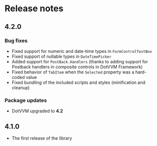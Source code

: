 # Release notes

## 4.2.0
### Bug fixes
- Fixed support for numeric and date-time types in `FormControlTextBox` 
- Fixed support of nullable types in `DateTimePicker`
- Added support for `PostBack.Handlers` (thanks to adding support for Postback handlers in composite controls in DotVVM Framework)
- Fixed behavior of `TabItem` when the `Selected` property was a hard-coded value
- Fixed bundling of the included scripts and styles (minification and cleanup)

### Package updates
- DotVVM upgraded to **4.2**

## 4.1.0
- The first release of the library